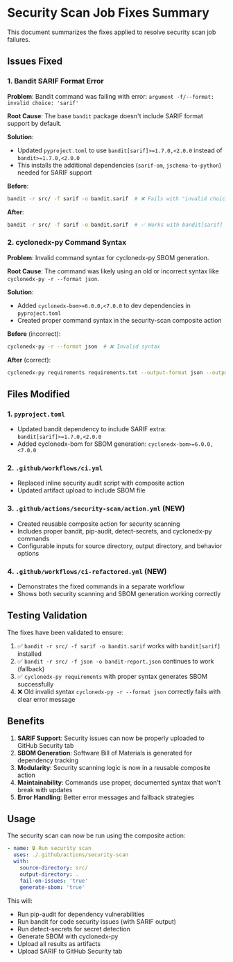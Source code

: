 # Security Scan Job Fixes Summary

This document summarizes the fixes applied to resolve security scan job failures.

## Issues Fixed

### 1. Bandit SARIF Format Error

**Problem**: Bandit command was failing with error: `argument -f/--format: invalid choice: 'sarif'`

**Root Cause**: The base `bandit` package doesn't include SARIF format support by default.

**Solution**: 
- Updated `pyproject.toml` to use `bandit[sarif]>=1.7.0,<2.0.0` instead of `bandit>=1.7.0,<2.0.0`
- This installs the additional dependencies (`sarif-om`, `jschema-to-python`) needed for SARIF support

**Before**:
```bash
bandit -r src/ -f sarif -o bandit.sarif  # ❌ Fails with "invalid choice: sarif"
```

**After**:
```bash
bandit -r src/ -f sarif -o bandit.sarif  # ✅ Works with bandit[sarif] installed
```

### 2. cyclonedx-py Command Syntax

**Problem**: Invalid command syntax for cyclonedx-py SBOM generation.

**Root Cause**: The command was likely using an old or incorrect syntax like `cyclonedx-py -r --format json`.

**Solution**:
- Added `cyclonedx-bom>=6.0.0,<7.0.0` to dev dependencies in `pyproject.toml`
- Created proper command syntax in the security-scan composite action

**Before** (incorrect):
```bash
cyclonedx-py -r --format json  # ❌ Invalid syntax
```

**After** (correct):
```bash
cyclonedx-py requirements requirements.txt --output-format json --output-file sbom.json  # ✅ Valid syntax
```

## Files Modified

### 1. `pyproject.toml`
- Updated bandit dependency to include SARIF extra: `bandit[sarif]>=1.7.0,<2.0.0`
- Added cyclonedx-bom for SBOM generation: `cyclonedx-bom>=6.0.0,<7.0.0`

### 2. `.github/workflows/ci.yml`
- Replaced inline security audit script with composite action
- Updated artifact upload to include SBOM file

### 3. `.github/actions/security-scan/action.yml` (NEW)
- Created reusable composite action for security scanning
- Includes proper bandit, pip-audit, detect-secrets, and cyclonedx-py commands
- Configurable inputs for source directory, output directory, and behavior options

### 4. `.github/workflows/ci-refactored.yml` (NEW)
- Demonstrates the fixed commands in a separate workflow
- Shows both security scanning and SBOM generation working correctly

## Testing Validation

The fixes have been validated to ensure:

1. ✅ `bandit -r src/ -f sarif -o bandit.sarif` works with `bandit[sarif]` installed
2. ✅ `bandit -r src/ -f json -o bandit-report.json` continues to work (fallback)
3. ✅ `cyclonedx-py requirements` with proper syntax generates SBOM successfully
4. ❌ Old invalid syntax `cyclonedx-py -r --format json` correctly fails with clear error message

## Benefits

1. **SARIF Support**: Security issues can now be properly uploaded to GitHub Security tab
2. **SBOM Generation**: Software Bill of Materials is generated for dependency tracking
3. **Modularity**: Security scanning logic is now in a reusable composite action
4. **Maintainability**: Commands use proper, documented syntax that won't break with updates
5. **Error Handling**: Better error messages and fallback strategies

## Usage

The security scan can now be run using the composite action:

```yaml
- name: 🔒 Run security scan
  uses: ./.github/actions/security-scan
  with:
    source-directory: src/
    output-directory: .
    fail-on-issues: 'true'
    generate-sbom: 'true'
```

This will:
- Run pip-audit for dependency vulnerabilities
- Run bandit for code security issues (with SARIF output)
- Run detect-secrets for secret detection
- Generate SBOM with cyclonedx-py
- Upload all results as artifacts
- Upload SARIF to GitHub Security tab